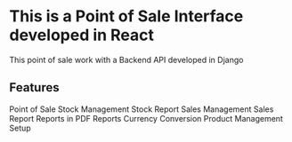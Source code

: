 # This is a Point of Sale Interface developed in React

This point of sale work with a Backend API developed in Django

## Features
Point of Sale
Stock Management
Stock Report
Sales Management
Sales Report
Reports in PDF Reports
Currency Conversion
Product Management Setup